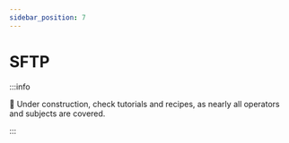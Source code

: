 ```yaml
---
sidebar_position: 7
---
```


# SFTP

:::info

:construction: Under construction, check tutorials and recipes, as nearly all operators and subjects are covered.

:::
